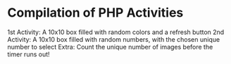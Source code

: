 # Compilation of PHP Activities
1st Activity: A 10x10 box filled with random colors and a refresh button
2nd Activity: A 10x10 box filled with random numbers, with the chosen unique number to select
Extra: Count the unique number of images before the timer runs out!
